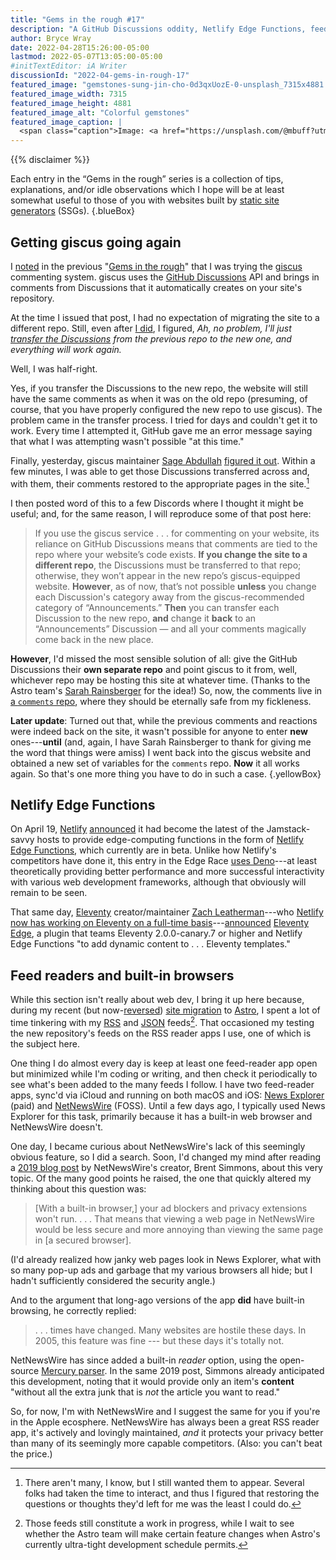 ```yaml
---
title: "Gems in the rough #17"
description: "A GitHub Discussions oddity, Netlify Edge Functions, feed readers with built-in browsers."
author: Bryce Wray
date: 2022-04-28T15:26:00-05:00
lastmod: 2022-05-07T13:05:00-05:00
#initTextEditor: iA Writer
discussionId: "2022-04-gems-in-rough-17"
featured_image: "gemstones-sung-jin-cho-0d3qxUozE-0-unsplash_7315x4881.jpg"
featured_image_width: 7315
featured_image_height: 4881
featured_image_alt: "Colorful gemstones"
featured_image_caption: |
  <span class="caption">Image: <a href="https://unsplash.com/@mbuff?utm_source=unsplash&utm_medium=referral&utm_content=creditCopyText">Sung Jin Cho</a>; <a href="https://unsplash.com/s/photos/gemstones?utm_source=unsplash&utm_medium=referral&utm_content=creditCopyText">Unsplash</a></span>
---
```


{{% disclaimer %}}

Each entry in the “Gems in the rough” series is a collection of tips, explanations, and/or idle observations which I hope will be at least somewhat useful to those of you with websites built by [static site generators](https://jamstack.org/generators) (SSGs).
{.blueBox}

## Getting giscus going again

I [noted](/posts/2022/03/gems-in-rough-16/#trying-giscus) in the previous "[Gems in the rough](/posts/2022/03/gems-in-rough-16/)" that I was trying the [giscus](https://giscus.app) commenting system. giscus uses the [GitHub Discussions](https://docs.github.com/en/discussions) API and brings in comments from Discussions that it automatically creates on your site's repository.

At the time I issued that post, I had no expectation of migrating the site to a different repo. Still, even after [I did](/posts/2022/04/winds-change/), I figured, *Ah, no problem, I'll just [transfer the Discussions](https://docs.github.com/en/discussions/managing-discussions-for-your-community/managing-discussions#transferring-a-discussion) from the previous repo to the new one, and everything will work again.*

Well, I was half-right.

Yes, if you transfer the Discussions to the new repo, the website will still have the same comments as when it was on the old repo (presuming, of course, that you have properly configured the new repo to use giscus). The problem came in the transfer process. I tried for days and couldn't get it to work. Every time I attempted it, GitHub gave me an error message saying that what I was attempting wasn't possible "at this time."

Finally, yesterday, giscus maintainer [Sage Abdullah](https://github.com/laymonage) [figured it out](https://github.com/github/feedback/discussions/3381#discussioncomment-2655388). Within a few minutes, I was able to get those Discussions transferred across and, with them, their comments restored to the appropriate pages in the site.[^qualityQuantity]

[^qualityQuantity]: There aren't many, I know, but I still wanted them to appear. Several folks had taken the time to interact, and thus I figured that restoring the questions or thoughts they'd left for me was the least I could do.

I then posted word of this to a few Discords where I thought it might be useful; and, for the same reason, I will reproduce some of that post here:

> If you use the giscus service . . . for commenting on your website, its reliance on GitHub Discussions means that comments are tied to the repo where your website’s code exists. **If you change the site to a different repo**, the Discussions must be transferred to that repo; otherwise, they won’t appear in the new repo’s giscus-equipped website. **However**, as of now, that’s not possible **unless** you change each Discussion's category away from the giscus-recommended category of “Announcements.” **Then** you can transfer each Discussion to the new repo, **and** change it **back** to an “Announcements” Discussion — and all your comments magically come back in the new place.

**However**, I'd missed the most sensible solution of all: give the GitHub Discussions their **own separate repo** and point giscus to it from, well, whichever repo may be hosting this site at whatever time. (Thanks to the Astro team's [Sarah Rainsberger](https://twitter.com/sarah11918) for the idea!) So, now, the comments live in [a `comments` repo](https://github.com/brycewray/comments), where they should be eternally safe from my fickleness.

**Later update**: Turned out that, while the previous comments and reactions were indeed back on the site, it wasn't possible for anyone to enter **new** ones---**until** (and, again, I have Sarah Rainsberger to thank for giving me the word that things were amiss) I went back into the giscus website and obtained a new set of variables for the `comments` repo. **Now** it all works again. So that's one more thing you have to do in such a case.
{.yellowBox}

## Netlify Edge Functions

On April 19, [Netlify](https://netlify.com) [announced](https://www.netlify.com/blog/announcing-serverless-compute-with-edge-functions/) it had become the latest of the Jamstack-savvy hosts to provide edge-computing functions in the form of [Netlify Edge Functions](https://www.netlify.com/products/#netlify-edge-functions), which currently are in beta. Unlike how Netlify's competitors have done it, this entry in the Edge Race [uses Deno](https://deno.com/blog/netlify-edge-functions-on-deno-deploy)---at least theoretically providing better performance and more successful interactivity with various web development frameworks, although that obviously will remain to be seen.

That same day, [Eleventy](https://11ty.dev) creator/maintainer [Zach Leatherman](https://zachleat.com)---who [Netlify now has working on Eleventy on a full-time basis](https://www.netlify.com/blog/growing-our-open-source-contributions/)---[announced](https://www.11ty.dev/blog/eleventy-edge/) [Eleventy Edge](https://www.11ty.dev/docs/plugins/edge/), a plugin that teams Eleventy 2.0.0-canary.7 or higher and Netlify Edge Functions "to add dynamic content to . . . Eleventy templates."

## Feed readers and built-in browsers

While this section isn't really about web dev, I bring it up here because, during my recent (but now-[reversed](/posts/2022/05/mulling-over-migration/#a-sheepish-u-turn)) [site migration](/posts/2022/04/winds-change/) to [Astro](https://astro.build), I spent a lot of time tinkering with my [RSS](https://en.wikipedia.org/wiki/RSS) and [JSON](https://jsonfeed.org) feeds[^AstroFeed]. That occasioned my testing the new repository's feeds on the RSS reader apps I use, one of which is the subject here.

[^AstroFeed]: Those feeds still constitute a work in progress, while I wait to see whether the Astro team will make certain feature changes when Astro's currently ultra-tight development schedule permits.

One thing I do almost every day is keep at least one feed-reader app open but minimized while I'm coding or writing, and then check it periodically to see what's been added to the many feeds I follow. I have two feed-reader apps, sync'd via iCloud and running on both macOS and iOS: [News Explorer](https://betamagic.nl/products/newsexplorer.html) (paid) and [NetNewsWire](https://netnewswire.com/) (FOSS). Until a few days ago, I typically used News Explorer for this task, primarily because it has a built-in web browser and NetNewsWire doesn't.

One day, I became curious about NetNewsWire's lack of this seemingly obvious feature, so I did a search. Soon, I'd changed my mind after reading a [2019 blog post](https://inessential.com/2019/09/04/on_the_many_netnewswire_feature_requests) by NetNewsWire's creator, Brent Simmons, about this very topic. Of the many good points he raised, the one that quickly altered my thinking about this question was:

> [With a built-in browser,] your ad blockers and privacy extensions won't run. . . . That means that viewing a web page in NetNewsWire would be less secure and more annoying than viewing the same page in [a secured browser].

(I'd already realized how janky web pages look in News Explorer, what with so many pop-up ads and garbage that my various browsers all hide; but I hadn't sufficiently considered the security angle.)

And to the argument that long-ago versions of the app **did** have built-in browsing, he correctly replied:

> . . . times have changed. Many websites are hostile these days. In 2005, this feature was fine --- but these days it's totally not.

NetNewsWire has since added a built-in *reader* option, using the open-source [Mercury parser](https://github.com/postlight/mercury-parser). In the same 2019 post, Simmons already anticipated this development, noting that it would provide only an item's **content** "without all the extra junk that is *not* the article you want to read."

So, for now, I'm with NetNewsWire and I suggest the same for you if you're in the Apple ecosphere. NetNewsWire has always been a great RSS reader app, it's actively and lovingly maintained, *and* it protects your privacy better than many of its seemingly more capable competitors. (Also: you can't beat the price.)
